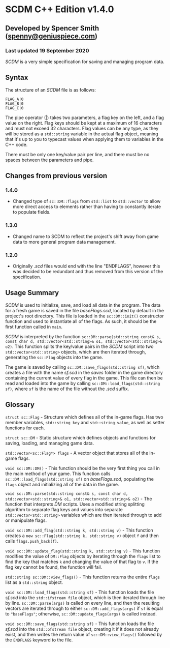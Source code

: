 # SCDM C++ Edition v1.4.0
## Developed by Spencer Smith (spenny@geniuspiece.com)
### Last updated 19 September 2020

*SCDM* is a very simple specification for saving and managing program data. 

## Syntax
The structure of an *SCDM* file is as follows:

```
FLAG_A|0
FLAG_B|0
FLAG_C|0
```

The pipe operator (|) takes two parameters, a flag key on the left, and a flag value on the right. Flag keys should be kept at a maximum of 16 characters and must not exceed 32 characters. Flag values can be any type, as they will be stored as a `std::string` variable in the actual flag object, meaning that it's up to you to typecast values when applying them to variables in the C++ code. 

There must be only one key/value pair per line, and there must be no spaces between the parameters and pipe. 

## Changes from previous version

### 1.4.0

- Changed type of `sc::DM::flags` from `std::list` to `std::vector` to allow more direct access to elements rather than having to constantly iterate to populate fields.

### 1.3.0

- Changed name to SCDM to reflect the project's shift away from game data to more general program data management.

### 1.2.0

- Originally *.scd* files would end with the line "ENDFLAGS", however this was decided to be redundant and thus removed from this version of the specification.

## Usage Summary
*SCDM* is used to initialize, save, and load all data in the program. The data for a fresh game is saved in the file *baseFlags.scd*, located by default in the project's root directory. This file is loaded in the `sc::DM::init()` constructor function and used to instantiate all of the flags. As such, it should be the first function called in `main`.

*SCDM* is interpreted by the function `sc::DM::parse(std::string const& s, const char d, std::vector<std::string>& o1, std::vector<std::string>& o2)`. This function splits the key/value pairs in the *SCDM* script into two `std::vector<std::string>` objects, which are then iterated through, generating the `sc::Flag` objects into the game.

The game is saved by calling `sc::DM::save_flags(std::string sf)`, which creates a file with the name *sf.scd* in the *saves* folder in the game directory containing the current value of every flag in the game. This file can then be read and loaded into the game by calling `sc::DM::load_flags(std::string sf)`, where `sf` is the name of the file without the *.scd* suffix. 

## Glossary
`struct sc::Flag` - Structure which defines all of the in-game flags. Has two member variables, `std::string key` and `std::string value`, as well as setter functions for each.

`struct sc::DM` - Static structure which defines objects and functions for saving, loading, and managing game data. 

`std::vector<sc::Flag*> flags` - A vector object that stores all of the in-game flags.

`void sc::DM::DM()` - This function should be the very first thing you call in the main method of your game. This function calls `sc::DM::load_flags(std::string sf)` on *baseFlags.scd*, populating the `flags` object and initializing all of the data in the game.

`void sc::DM::parse(std::string const& s, const char d, std::vector<std::string>& o1, std::vector<std::string>& o2)` - The function that interprets *DM* scripts. Uses a modified string splitting algorithm to separate flag keys and values into separate `std::vector<std::string>` variables which are then iterated through to add or manipulate flags. 

`void sc::DM::add_flag(std::string k, std::string v)` - This function creates a `new sc::Flag(std::string k, std::string v)` object `f` and then calls `flags.push_back(f)`.

`void sc::DM::update_flag(std::string k, std::string v)` - This function modifies the value of `DM::Flag` objects by iterating through the `flags` list to find the key that matches `k` and changing the value of that flag to `v`. If the flag key cannot be found, the function will fail. 

`std::string sc::DM::view_flags()` - This function returns the entire `flags` list as a `std::string` object. 

`void sc::DM::load_flags(std::string sf)` - This function loads the file *sf.scd* into the `std::ifstream file` object, which is then iterated through line by line. `sc::DM::parse(args)` is called on every line, and then the resulting vectors are iterated through to either `sc::DM::add_flags(args)` if `sf` is equal to `"baseFlags"`; otherwise, `sc::DM::update_flags(args)` is called instead. 

`void sc::DM::save_flags(std::string sf)` - This function loads the file *sf.scd* into the `std::ofstream file` object, creating it if it does not already exist, and then writes the return value of `sc::DM::view_flags()` followed by the `ENDFLAGS` keyword to the file.
